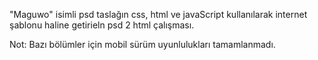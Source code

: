 "Maguwo" isimli psd taslağın css, html ve javaScript kullanılarak internet şablonu haline getirieln psd 2 html çalışması.

Not: Bazı bölümler için mobil sürüm uyunlulukları tamamlanmadı.

